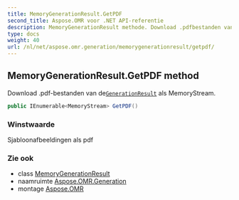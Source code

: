 ```yaml
---
title: MemoryGenerationResult.GetPDF
second_title: Aspose.OMR voor .NET API-referentie
description: MemoryGenerationResult methode. Download .pdfbestanden van deGenerationResult als MemoryStream.
type: docs
weight: 40
url: /nl/net/aspose.omr.generation/memorygenerationresult/getpdf/
---
```

## MemoryGenerationResult.GetPDF method

Download .pdf-bestanden van de[`GenerationResult`](../../generationresult/) als MemoryStream.

```csharp
public IEnumerable<MemoryStream> GetPDF()
```

### Winstwaarde

Sjabloonafbeeldingen als pdf

### Zie ook

* class [MemoryGenerationResult](../)
* naamruimte [Aspose.OMR.Generation](../../memorygenerationresult/)
* montage [Aspose.OMR](../../../)


